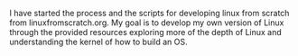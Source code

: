 I have started the process and the scripts for developing linux from scratch from linuxfromscratch.org. My goal is to develop my own version of Linux through the provided resources exploring more of the depth of Linux and understanding the kernel of how to build an OS.
